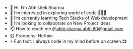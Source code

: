 - 👋 Hi, I’m Abhishek Sharma
- 👀 I’m interested in exploring world of code.🧑🏻‍💻
- 🌱 I’m currently learning Tech Stacks of Web development
- 💞️ I’m looking to collaborate on New Project Ideas
- 📫 How to reach me @abhi.sharma.abhi.60@gmail.com
- 😄 Pronouns: He/him
- ⚡ Fun fact: I always code in my mind before on screen.📺
  

<!---
abhi-sharma-60/abhi-sharma-60 is a ✨ special ✨ repository because its `README.md` (this file) appears on your GitHub profile.
You can click the Preview link to take a look at your changes.
--->
